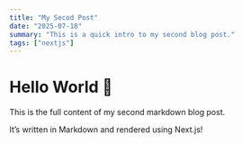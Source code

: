 ```yaml
---
title: "My Secod Post"
date: "2025-07-18"
summary: "This is a quick intro to my second blog post."
tags: ["nextjs"]
---
```


# Hello World 👋

This is the full content of my second markdown blog post.

It’s written in Markdown and rendered using Next.js!
